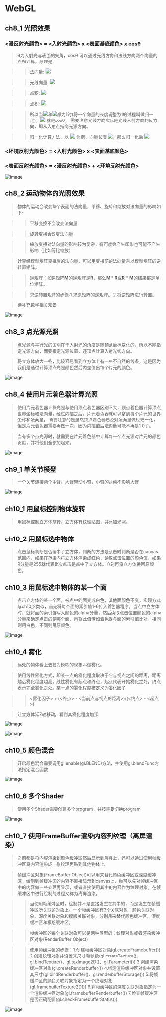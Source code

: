 # WebGL

## ch8_1 光照效果

### <漫反射光颜色> = <入射光颜色> x <表面基底颜色> x cosθ

>θ为入射光与表面的夹角，cosθ 可以通过光线方向和法线方向两个向量的点积计算。原理是:

>>法向量: ![](https://latex.codecogs.com/svg.image?\vec{n}=(nx,ny,nz))

>>光线向量: ![](https://latex.codecogs.com/svg.image?\vec{l}=(lx,ly,lz))

>>点积: ![](https://latex.codecogs.com/svg.image?\vec{n}\cdot\vec{l}=nx\times&space;lx&plus;ny\times&space;ly&plus;nz\times&space;lz)

>>点积: ![](https://latex.codecogs.com/svg.image?\vec{n}\cdot\vec{l}=\left|&space;\vec{n}\right|\cdot\left|&space;\vec{l}\right|\times&space;\cos&space;\theta&space;)

>>所以当![](https://latex.codecogs.com/svg.image?\left|&space;\vec{n}\right|)和![](https://latex.codecogs.com/svg.image?|&space;\vec{l}&space;|)都为1时(将一个向量的长度调整为1的过程叫做归一化)，![](https://latex.codecogs.com/svg.image?\vec{n}\cdot\vec{l}) 就是cosθ，
需要注意光线方向实际是光线入射方向的反方向，即从入射点指向光源方向。

>>归一化计算方法，以 ![](https://latex.codecogs.com/svg.image?\vec{n}&space;=&space;(nx,&space;ny,&space;nz)) 为例，向量长度 ![](https://latex.codecogs.com/svg.image?m=|\vec{n}|=\sqrt{nx^2&plus;ny^2&plus;nz^2})，那么归一化后 ![](https://latex.codecogs.com/svg.image?\vec{n}=(\frac{nx}{m},\frac{ny}{m},\frac{nz}{m}))

### <环境反射光颜色> = <入射光颜色> x <表面基底颜色>

### <表面反射光颜色> = <漫反射光颜色> + <环境反射光颜色>

![image](https://github.com/gaolizheng/LearnWebGL/blob/master/Ch8_1_LightedCube/effect.png)

## ch8_2 运动物体的光照效果

>物体的运动会改变每个表面的法向量，平移、旋转和缩放对法向量的影响如下:

>>平移变换不会改变法向量

>>旋转变换会改变法向量

>>缩放变换对法向量的影响较为复杂，有可能会产生印象也可能不产生影响（比如等比缩放）

>计算经模型矩阵变换后的法向量，可以用变换前的法向量乘以模型矩阵的逆转置矩阵。

>>逆矩阵：如果矩阵**M**的逆矩阵是**R**，那么**M** * **R**或**R** * **M**的结果都是单位矩阵。

>>求逆转置矩阵的步骤:1.求原矩阵的逆矩阵。 2.将逆矩阵进行转置。

>待补充数学相关知识

![image](https://github.com/gaolizheng/LearnWebGL/blob/master/Ch8_2_LightedMovedCube/effect.png)

## ch8_3 点光源光照

>点光源与平行光的区别在于入射光的角度是随顶点坐标变化的，所以不能指定光源方向，而要指定光源位置，逐顶点计算入射光线方向。

>将立方体放大一些，比较容易看到立方体上有一些不自然的线条，这是因为我们是通过计算顶点光照颜色然后内差值出每个片元的颜色。

![image](https://github.com/gaolizheng/LearnWebGL/blob/master/Ch8_3_PointLightedCube/effect.png)

## ch8_4 使用片元着色器计算光照

>使用片元着色器计算光照与使用顶点着色器区别不大，顶点着色器计算顶点世界坐标和法向量，经过内插之后，片元着色器就可以拿到每个片元的世界坐标和法向量，
需要注意的是虽然顶点着色器已经对法向量做过归一化，但是片元着色器需要再做一次，因为内插值后法向量可能不再是1.0了。

>当有多个点光源时，就需要在片元着色器中计算每一个点光源对片元的颜色贡献，并将他们全部加起来。

![image](https://github.com/gaolizheng/LearnWebGL/blob/master/Ch8_4_PointLightedCube/effect.png)

## ch9_1 单关节模型

>一个关节连接两个手臂，大臂带动小臂，小臂的运动不影响大臂

![image](https://github.com/gaolizheng/LearnWebGL/blob/master/Ch9_1_JointMode/effect.png)

## ch10_1 用鼠标控制物体旋转

>用鼠标控制立方体旋转，立方体有纹理贴图，并添加光照。

## ch10_2 用鼠标选中物体

>点击鼠标判断是否选中了立方体，判断的方法是点击时判断是否在canvas范围内，如果在范围内将立方体渲染成红色，读取点击位置的颜色值，如果R分量是255就代表此次点击是点中了立方体。立刻再将立方体换回原颜色。

## ch10_3 用鼠标选中物体的某一个面

>点击立方体的某一个面，被点中的面变成白色，其他面颜色不变。实现方式与ch10_2类似，首先将每个面的索引值1-6传入着色器程序，当点中立方体时，就将面的索引值写入颜色的alpha分量，然后读取点击位置颜色的alpha分量来确定点击的是哪个面，再将此值传如着色器与面的索引值比对，相同则用白色，不同则用原颜色。

![image](https://github.com/gaolizheng/LearnWebGL/blob/master/Ch10_3_PickFace/effect.png)

## ch10_4 雾化

>远处的物体看上去较为模糊的现象叫做雾化。

>使用线性雾化方式，即某一点的雾化程度取决于它与视点之间的距离，距离越远雾化程度越高。线性雾化有起点和终点，起点代表开始雾化之处，终点表示完全雾化之处。某一点的雾化程度被定义为雾化因子

>><雾化因子> = (<终点> - <当前点与视点的距离>)/(<终点> - <起点>)

>让立方体延Z轴移动，看到其雾化程度加深

![image](https://github.com/gaolizheng/LearnWebGL/blob/master/Ch10_4_Fog/effect1.png)

![image](https://github.com/gaolizheng/LearnWebGL/blob/master/Ch10_4_Fog/effect2.png)

## ch10_5 颜色混合

>开启颜色混合需要调用gl.enable(gl.BLEND)方法，并使用gl.blendFunc方法指定混合函数

![image](https://github.com/gaolizheng/LearnWebGL/blob/master/Ch10_5_Blend/effect.png)

## ch10_6 多个Shader

>使用多个Shader需要创建多个program，并按需要切换program

![image](https://github.com/gaolizheng/LearnWebGL/blob/master/Ch10_6_ChangeShader/effect.png)

## ch10_7 使用FrameBuffer渲染内容到纹理（离屏渲染）

>之前都是将内容渲染到颜色缓冲区然后显示到屏幕上，还可以通过使用帧缓冲区将内容渲染成一张纹理再贴到其他物体上。

>帧缓冲区对象(FrameBuffer Object)可以用来替代颜色缓冲区或深度缓冲区，绘制到帧缓冲区的内容不直接显示到canvas上，你可以先对帧缓冲区中的内容做一些处理再显示，或者直接使用其中的内容作为纹理对象。在帧缓冲区中进行绘制的过程又称为离屏渲染。

>>当使用帧缓冲区时，绘制并不是直接发生在其中的，而是发生在帧缓冲区所关联的对象上。一个帧缓冲区有3个关联对象：颜色关联对象、深度关联对象和模版关联对象，分别用来替代颜色缓冲区、深度缓冲区和模版缓冲区。

>>帧缓冲区的每个关联对象可以是两种类型的：纹理对象或者渲染缓冲区对象(RenderBuffer Object)

>>使用帧缓冲区的步骤：1.创建帧缓冲区对象(gl.createFramebuffer()) 2.创建纹理对象并设置其尺寸和参数(gl.createTexture()、gl.bindTexture()、gl.texImage2D()、gl.Parameteri()) 3.创建渲染缓冲区对象(gl.createRenderbuffer()) 4.绑定渲染缓冲区对象并设置其尺寸(gl.bindRenderbuffer()、gl.renderbufferStorage()) 5.将帧缓冲区的颜色关联对象指定为一个纹理对象(gl.framebufferTexture2D()) 6.将帧缓冲区的深度关联对象指定为一个渲染缓冲区对象(gl.framebufferRenderbuffer()) 7.检查帧缓冲区是否正确配置(gl.checkFramebufferStatus())

![image](https://github.com/gaolizheng/LearnWebGL/blob/master/Ch10_7_FrameBuffer/effect.png)